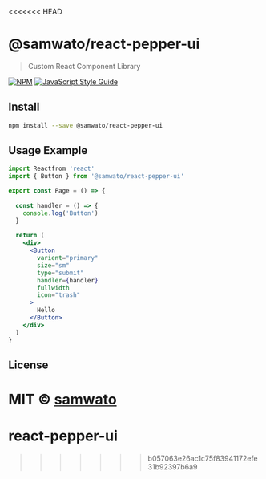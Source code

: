 <<<<<<< HEAD
# @samwato/react-pepper-ui

> Custom React Component Library

[![NPM](https://img.shields.io/npm/v/@samwato/react-pepper-ui.svg)](https://www.npmjs.com/package/@samwato/react-pepper-ui) [![JavaScript Style Guide](https://img.shields.io/badge/code_style-standard-brightgreen.svg)](https://standardjs.com)

## Install

```bash
npm install --save @samwato/react-pepper-ui
```

## Usage Example

```jsx
import Reactfrom 'react'
import { Button } from '@samwato/react-pepper-ui'

export const Page = () => {
  
  const handler = () => {
    console.log('Button')
  }
  
  return (
    <div>
      <Button
        varient="primary"
        size="sm"
        type="submit"
        handler={handler}
        fullwidth
        icon="trash"
      >
        Hello
      </Button>
    </div>
  )
}
```

## License

MIT © [samwato](https://github.com/samwato)
=======
# react-pepper-ui
>>>>>>> b057063e26ac1c75f83941172efe31b92397b6a9
